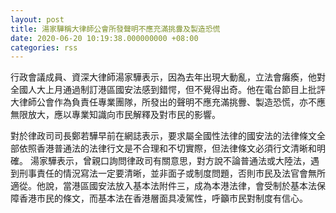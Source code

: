 ```yaml
---
layout: post
title: 湯家驊稱大律師公會所發聲明不應充滿挑釁及製造恐慌
date: 2020-06-20 10:19:38.000000000 +08:00
categories: rss
---
```


行政會議成員、資深大律師湯家驊表示，因為去年出現大動亂，立法會癱瘓，他對全國人大上月通過制訂港區國安法感到錯愕，但不覺得出奇。他在電台節目上批評大律師公會作為負責任專業團隊，所發出的聲明不應充滿挑釁、製造恐慌，亦不應無限放大，應以專業知識向市民解釋及對市民的影響。

對於律政司司長鄭若驊早前在網誌表示，要求屬全國性法律的國安法的法律條文全部依照香港普通法的法律行文是不合理和不切實際，但法律條文必須行文清晰和明確。
湯家驊表示，曾親口詢問律政司有關意思，對方說不論普通法或大陸法，遇到刑事責任的情況寫法一定要清晰，並非面子或制度問題，否則市民及法官會無所適從。他說，當港區國安法放入基本法附件三，成為本港法律，會受制於基本法保障香港市民的條文，而基本法在香港層面具凌駕性，呼籲市民對制度有信心。
